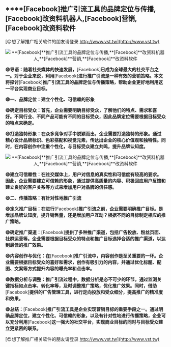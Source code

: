 ## ****[Facebook]**推广引流工具的品牌定位与传播,**[Facebook]**改资料机器人,**[Facebook]**营销,**[Facebook]**改资料软件**

[😍想了解推广相关软件的朋友请登录 http://www.vst.tw](http://www.vst.tw)

 <center><img src="https://vst.tw/MP4/tuiguang/png/3.png" alt="**[Facebook]**推广引流工具的品牌定位与传播,**[Facebook]**改资料机器人,**[Facebook]**营销,**[Facebook]**改资料软件"></center>

**😄导语：随着社交媒体的快速发展，**[Facebook]**已成为全球最大的社交平台之一。对于企业来说，利用**[Facebook]**进行推广引流是一种有效的营销策略。本文将探讨**[Facebook]**推广引流工具的品牌定位与传播策略，帮助企业更好地利用这一平台实现商业目标。**

**😄一、品牌定位：建立个性化、可信赖的形象**

**😄确定目标受众：首先，企业需要明确目标受众，了解他们的特点、需求和喜好。不同行业、不同产品可能有不同的目标受众，因此品牌定位需要根据目标受众的特点来确定。**

**😄打造独特形象：在众多竞争对手中脱颖而出，企业需要打造独特的形象。通过精心设计品牌标识、色彩搭配和视觉元素，传达出企业的核心价值观和独特性。同时，在内容创作中注重个性化，与目标受众建立共鸣，提升品牌认知度。**

 <center><img src="https://vst.tw/MP4/tuiguang/png/2.png" alt="**[Facebook]**推广引流工具的品牌定位与传播,**[Facebook]**改资料机器人,**[Facebook]**营销,**[Facebook]**改资料软件"></center>

**😄建立可信赖性：在社交媒体上，用户对信息的真实性和可信度有较高的要求。因此，企业需要建立可信赖的形象，通过提供高质量的内容、积极回应用户反馈和建立良好的客户关系等方式来增加用户对品牌的信任感。**

**😄二、传播策略：有针对性地推广引流**

**😄定义推广目标：在进行**[Facebook]**推广引流之前，企业需要明确推广目标。是增加品牌认知度，提升销售量，还是增加用户互动？根据不同的目标制定相应的推广策略。**

**😄确定推广渠道：**[Facebook]**提供了多种推广渠道，包括广告投放、粉丝页面、社群运营等。企业需要根据目标受众的特点和推广目标选择合适的推广渠道，以达到最佳的推广效果。**

**😄内容创作与优化：在**[Facebook]**推广引流中，内容创作是至关重要的一环。企业需要根据目标受众的喜好和需求，创作有吸引力的内容，并通过优化标题、配图、文案等方式提升内容的曝光率和点击率。**

**😄数据分析与调整：推广引流过程中，数据分析是必不可少的环节。通过监测关键指标如点击率、转化率等，及时调整推广策略，优化推广效果。同时，借助**[Facebook]**提供的广告管理工具，进行定向投放和受众细分，提高推广的精准度和效果。**

**😄总结：**[Facebook]**推广引流工具是企业实现营销目标的重要手段之一。通过明确品牌定位，建立个性化、可信赖的形象，以及有针对性地进行传播策略，企业可以充分利用**[Facebook]**这一强大的社交平台，实现商业目标的同时与目标受众建立更紧密的联系。**

[😍想了解推广相关软件的朋友请登录 http://www.vst.tw](http://www.vst.tw)



